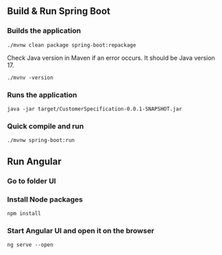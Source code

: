 ## Build & Run Spring Boot
### Builds the application
```
./mvnw clean package spring-boot:repackage
```
Check Java version in Maven if an error occurs. It should be Java version 17.
```
./mvnv -version
```
### Runs the application
```
java -jar target/CustomerSpecification-0.0.1-SNAPSHOT.jar
```

### Quick compile and run
```
./mvnw spring-boot:run
```

## Run Angular
### Go to folder UI
### Install Node packages
```
npm install
```

### Start Angular UI and open it on the browser
```
ng serve --open
```
